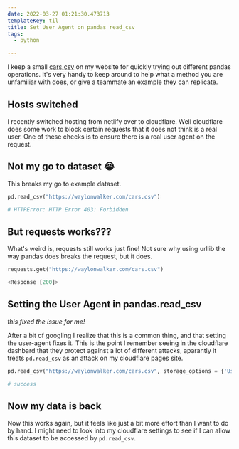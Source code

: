 ```yaml
---
date: 2022-03-27 01:21:30.473713
templateKey: til
title: Set User Agent on pandas read_csv
tags:
  - python

---
```


I keep a small [cars.csv](https://waylonwalker.com/cars.csv) on my website for
quickly trying out different pandas operations.  It's very handy to keep around
to help what a method you are unfamiliar with does, or give a teammate an
example they can replicate.

## Hosts switched

I recently switched hosting from netlify over to cloudflare.  Well cloudflare
does some work to block certain requests that it does not think is a real user.
One of these checks is to ensure there is a real user agent on the request.

## Not my go to dataset 😭

This breaks my go to example dataset.

```python
pd.read_csv("https://waylonwalker.com/cars.csv")

# HTTPError: HTTP Error 403: Forbidden
```

## But requests works???

What's weird is, requests still works just fine!  Not sure why using urllib the
way pandas does breaks the request, but it does.

```python
requests.get("https://waylonwalker.com/cars.csv")

<Response [200]>
```

## Setting the User Agent in pandas.read_csv

_this fixed the issue for me!_

After a bit of googling I realize that this is a common thing, and that setting
the user-agent fixes it.  This is the point I remember seeing in the cloudflare
dashbard that they protect against a lot of different attacks, aparantly it
treats `pd.read_csv` as an attack on my cloudflare pages site.

```python
pd.read_csv("https://waylonwalker.com/cars.csv", storage_options = {'User-Agent': 'Mozilla/5.0'})

# success
```

## Now my data is back

Now this works again, but it feels like just a bit more effort than I want to
do by hand.  I might need to look into my cloudflare settings to see if I can
allow this dataset to be accessed by `pd.read_csv`.
